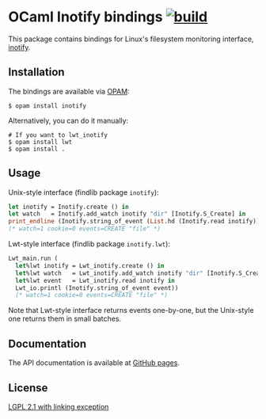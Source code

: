 OCaml Inotify bindings [![build](https://github.com/whitequark/ocaml-inotify/actions/workflows/main.yml/badge.svg)](https://github.com/whitequark/ocaml-inotify/actions/workflows/main.yml)
======================

This package contains bindings for Linux's filesystem monitoring
interface, [inotify][man].

  [man]: http://man7.org/linux/man-pages/man7/inotify.7.html

Installation
------------

The bindings are available via [OPAM](https://opam.ocaml.org):

    $ opam install inotify

Alternatively, you can do it manually:

    # If you want to lwt_inotify
    $ opam install lwt
    $ opam install .

Usage
-----

Unix-style interface (findlib package `inotify`):

``` ocaml
let inotify = Inotify.create () in
let watch   = Inotify.add_watch inotify "dir" [Inotify.S_Create] in
print_endline (Inotify.string_of_event (List.hd (Inotify.read inotify)))
(* watch=1 cookie=0 events=CREATE "file" *)
```

Lwt-style interface (findlib package `inotify.lwt`):

``` ocaml
Lwt_main.run (
  let%lwt inotify = Lwt_inotify.create () in
  let%lwt watch   = Lwt_inotify.add_watch inotify "dir" [Inotify.S_Create] in
  let%lwt event   = Lwt_inotify.read inotify in
  Lwt_io.printl (Inotify.string_of_event event))
  (* watch=1 cookie=0 events=CREATE "file" *)
```

Note that Lwt-style interface returns events one-by-one, but the Unix-style one returns
them in small batches.

Documentation
-------------

The API documentation is available at [GitHub pages](http://whitequark.github.io/ocaml-inotify/).

License
-------

[LGPL 2.1 with linking exception](LICENSE.txt)
